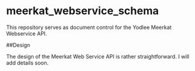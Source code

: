 meerkat_webservice_schema
=========================

This repository serves as document control for the Yodlee Meerkat Webservice API.

##Design

The design of the Meerkat Web Service API is rather straightforward.  I will add details soon.

